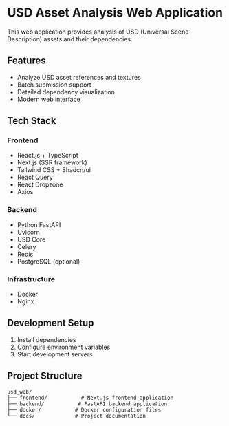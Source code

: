 # USD Asset Analysis Web Application

This web application provides analysis of USD (Universal Scene Description) assets and their dependencies.

## Features

- Analyze USD asset references and textures
- Batch submission support
- Detailed dependency visualization
- Modern web interface

## Tech Stack

### Frontend
- React.js + TypeScript
- Next.js (SSR framework)
- Tailwind CSS + Shadcn/ui
- React Query
- React Dropzone
- Axios

### Backend
- Python FastAPI
- Uvicorn
- USD Core
- Celery
- Redis
- PostgreSQL (optional)

### Infrastructure
- Docker
- Nginx

## Development Setup

1. Install dependencies
2. Configure environment variables
3. Start development servers

## Project Structure

```
usd_web/
├── frontend/           # Next.js frontend application
├── backend/           # FastAPI backend application
├── docker/           # Docker configuration files
└── docs/             # Project documentation
```
